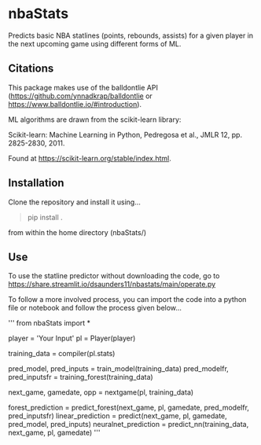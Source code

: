 # nbaStats
Predicts basic NBA statlines (points, rebounds, assists) for a given player in the next upcoming game using different forms of ML. 

## Citations 

This package makes use of the balldontlie API (https://github.com/ynnadkrap/balldontlie or https://www.balldontlie.io/#introduction). 

ML algorithms are drawn from the scikit-learn library:

Scikit-learn: Machine Learning in Python, Pedregosa et al., JMLR 12, pp. 2825-2830, 2011.

Found at https://scikit-learn.org/stable/index.html. 

## Installation 

Clone the repository and install it using... 

> pip install .

from within the home directory (nbaStats/)

## Use

To use the statline predictor without downloading the code, go to https://share.streamlit.io/dsaunders11/nbastats/main/operate.py

To follow a more involved process, you can import the code into a python file or notebook and follow the process given below...

'''
from nbaStats import * 

player = 'Your Input'
pl = Player(player)

training_data = compiler(pl.stats)

pred_model, pred_inputs = train_model(training_data)
pred_modelfr, pred_inputsfr = training_forest(training_data)

next_game, gamedate, opp = nextgame(pl, training_data) 

forest_prediction = predict_forest(next_game, pl, gamedate, pred_modelfr, pred_inputsfr)
linear_prediction = predict(next_game, pl, gamedate, pred_model, pred_inputs)
neuralnet_prediction = predict_nn(training_data, next_game, pl, gamedate)
'''
